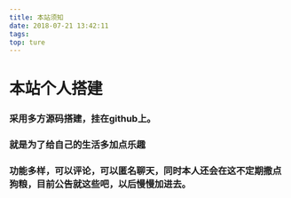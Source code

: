 ```yaml
---
title: 本站须知
date: 2018-07-21 13:42:11
tags:
top: ture
---
```

# 本站个人搭建
### 采用多方源码搭建，挂在github上。
### 就是为了给自己的生活多加点乐趣
### 功能多样，可以评论，可以匿名聊天，同时本人还会在这不定期撒点狗粮，目前公告就这些吧，以后慢慢加进去。